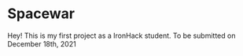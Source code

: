 # Spacewar

Hey! 
This is my first project as a IronHack student. 
To be submitted on December 18th, 2021
